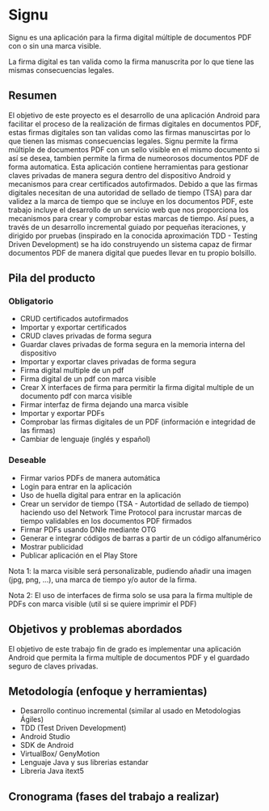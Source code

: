 # Signu

Signu es una aplicación para la firma digital múltiple de documentos PDF con o sin una marca visible.

La firma digital es tan valida como la firma manuscrita por lo que tiene las mismas consecuencias legales.

## Resumen

El objetivo de este proyecto es el desarrollo de una aplicación Android para facilitar el proceso de la realización de firmas digitales en documentos PDF, estas firmas digitales son tan validas como las firmas manuscirtas por lo que tienen las mismas consecuencias legales. Signu permite la firma múltiple de documentos PDF con un sello visible en el mismo documento si así se desea, tambien permite la firma de numeorosos documentos PDF de forma automatica. Esta aplicación contiene herramientas para gestionar claves privadas de manera segura dentro del dispositivo Android y mecanismos para crear certificados autofirmados. Debido a que las firmas digitales necesitan de una autoridad de sellado de tiempo (TSA) para dar validez a la marca de tiempo que se incluye en los documentos PDF, este trabajo incluye el desarrollo de un servicio web que nos proporciona los mecanismos para crear y comprobar estas marcas de tiempo. Así pues, a través de un desarrollo incremental guiado por pequeñas iteraciones, y dirigido por pruebas (inspirado en la conocida aproximación TDD - Testing Driven Development) se ha ido construyendo un sistema capaz de firmar documentos PDF de manera digital que puedes llevar en tu propio bolsillo.


## Pila del producto

### Obligatorio

- CRUD certificados autofirmados
- Importar y exportar certificados
- CRUD claves privadas de forma segura
- Guardar claves privadas de forma segura en la memoria interna del dispositivo
- Importar y exportar claves privadas de forma segura
- Firma digital multiple de un pdf
- Firma digital de un pdf con marca visible
- Crear X interfaces de firma para permitir la firma digital multiple de un documento pdf con marca visible
- Firmar interfaz de firma dejando una marca visible
- Importar y exportar PDFs
- Comprobar las firmas digitales de un PDF (información e integridad de las firmas)
- Cambiar de lenguaje (inglés y español)

### Deseable

- Firmar varios PDFs de manera automática
- Login para entrar en la aplicación
- Uso de huella digital para entrar en la aplicación
- Crear un servidor de tiempo (TSA - Autortidad de sellado de tiempo) haciendo uso del Network Time Protocol para incrustar marcas de tiempo validables en los documentos PDF firmados
- Firmar PDFs usando DNIe mediante OTG
- Generar e integrar códigos de barras a partir de un código alfanumérico
- Mostrar publicidad
- Publicar aplicación en el Play Store


Nota 1: la marca visible será personalizable, pudiendo añadir una imagen (jpg, png, ...), una marca de tiempo y/o autor de la firma.

Nota 2: El uso de interfaces de firma solo se usa para la firma multiple de PDFs con marca visible (util si se quiere imprimir el PDF)


## Objetivos y problemas abordados

El objetivo de este trabajo fin de grado es implementar una aplicación Android que permita la firma multiple de documentos PDF y el guardado seguro de claves privadas.

## Metodología (enfoque y herramientas)

- Desarrollo continuo incremental (similar al usado en Metodologias Ágiles)
- TDD (Test Driven Development)
- Android Studio
- SDK de Android
- VirtualBox/ GenyMotion
- Lenguaje Java y sus librerias estandar
- Libreria Java itext5

## Cronograma (fases del trabajo a realizar)



